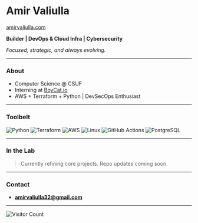 # Amir Valiulla
 [amirvaliulla.com](https://amirvaliulla.com) 

**Builder | DevOps & Cloud Infra | Cybersecurity**

_Focused, strategic, and always evolving._

---

### About

-  Computer Science @ CSUF  
-  Interning at [BoyCat.io](https://boycat.io)  
-  AWS + Terraform + Python | DevSecOps Enthusiast  

---

### Toolbelt

![Python](https://img.shields.io/badge/Python-000?style=flat&logo=python&logoColor=00FFFF)
![Terraform](https://img.shields.io/badge/Terraform-000?style=flat&logo=terraform&logoColor=00FFFF)
![AWS](https://img.shields.io/badge/AWS-000?style=flat&logo=amazon-aws&logoColor=00FFFF)
![Linux](https://img.shields.io/badge/Linux-000?style=flat&logo=linux&logoColor=00FFFF)
![GitHub Actions](https://img.shields.io/badge/GitHub_Actions-000?style=flat&logo=github-actions&logoColor=00FFFF)
![PostgreSQL](https://img.shields.io/badge/PostgreSQL-000?style=flat&logo=postgresql&logoColor=00FFFF)

---

### In the Lab

> Currently refining core projects. Repo updates coming soon.

---

### Contact

-  **amirvaliulla32@gmail.com**  

---

![Visitor Count](https://visitor-badge.laobi.icu/badge?page_id=amirValiulla32.amirValiulla32)
